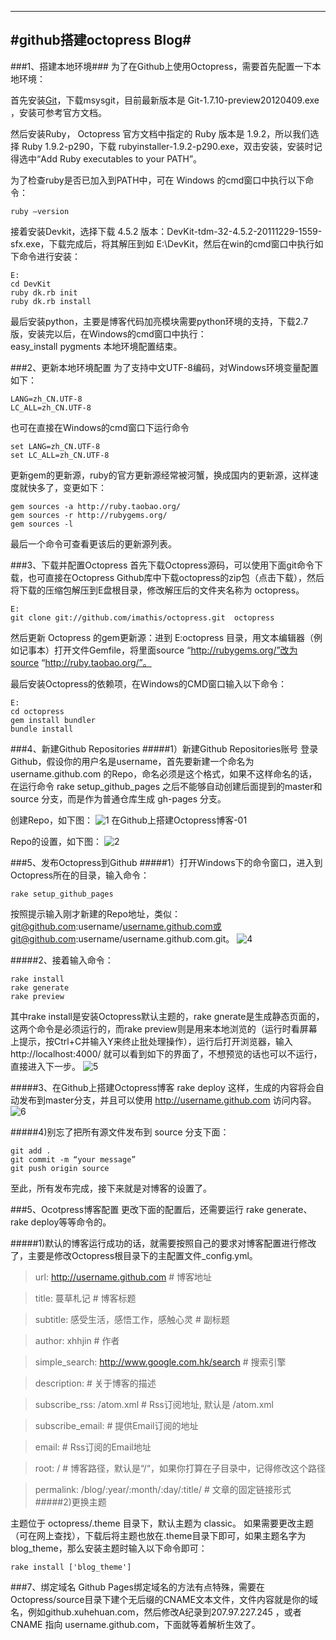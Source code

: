 ﻿------------------------------
#github搭建octopress Blog#
------------------------------
###1、搭建本地环境###
为了在Github上使用Octopress，需要首先配置一下本地环境：

首先安装[Git](https://github.com/)，下载msysgit，目前最新版本是 Git-1.7.10-preview20120409.exe ，安装可参考官方文档。

然后安装Ruby， Octopress 官方文档中指定的 Ruby 版本是 1.9.2，所以我们选择 Ruby 1.9.2-p290，下载 rubyinstaller-1.9.2-p290.exe，双击安装，安装时记得选中“Add Ruby executables to your PATH”。

为了检查ruby是否已加入到PATH中，可在 Windows 的cmd窗口中执行以下命令：

    ruby –version
接着安装Devkit，选择下载 4.5.2 版本：DevKit-tdm-32-4.5.2-20111229-1559-sfx.exe，下载完成后，将其解压到如 E:\DevKit，然后在win的cmd窗口中执行如下命令进行安装：

    E:
    cd DevKit
    ruby dk.rb init
    ruby dk.rb install
最后安装python，主要是博客代码加亮模块需要python环境的支持，下载2.7版，安装完以后，在Windows的cmd窗口中执行：   
easy_install pygments
本地环境配置结束。

###2、更新本地环境配置
为了支持中文UTF-8编码，对Windows环境变量配置如下：

    LANG=zh_CN.UTF-8
    LC_ALL=zh_CN.UTF-8
也可在直接在Windows的cmd窗口下运行命令

    set LANG=zh_CN.UTF-8
    set LC_ALL=zh_CN.UTF-8
更新gem的更新源，ruby的官方更新源经常被河蟹，换成国内的更新源，这样速度就快多了，变更如下：

    gem sources -a http://ruby.taobao.org/
    gem sources -r http://rubygems.org/
    gem sources -l
最后一个命令可查看更该后的更新源列表。

###3、下载并配置Octopress
首先下载Octopress源码，可以使用下面git命令下载，也可直接在Octopress Github库中下载octopress的zip包（点击下载），然后将下载的压缩包解压到E盘根目录，修改解压后的文件夹名称为 octopress。

    E:
    git clone git://github.com/imathis/octopress.git  octopress
然后更新 Octopress 的gem更新源：进到 E:octopress 目录，用文本编辑器（例如记事本）打开文件Gemfile，将里面source “http://rubygems.org/”改为source “http://ruby.taobao.org/”。

最后安装Octopress的依赖项，在Windows的CMD窗口输入以下命令：

    E:
    cd octopress
    gem install bundler
    bundle install
###4、新建Github Repositories
#####1）新建Github Repositories账号
登录Github，假设你的用户名是username，首先要新建一个命名为 username.github.com 的Repo，命名必须是这个格式，如果不这样命名的话，在运行命令 rake setup_github_pages  之后不能够自动创建后面提到的master和source 分支，而是作为普通仓库生成 gh-pages 分支。

创建Repo，如下图：
![1](http://xuhehuan.com/wp-content/uploads/2012/08/07D75867C7A2435D6F64BA67FC980F62_616_155.jpeg)
在Github上搭建Octopress博客-01

Repo的设置，如下图：
![2](http://xuhehuan.com/wp-content/uploads/2012/08/BEA30C102E82E3CFDD81FC9C2ECAD685_844_554.jpeg)

###5、发布Octopress到Github
#####1）打开Windows下的命令窗口，进入到Octopress所在的目录，输入命令：

    rake setup_github_pages
按照提示输入刚才新建的Repo地址，类似：git@github.com:username/username.github.com或git@github.com:username/username.github.com.git。
![4](http://xuhehuan.com/wp-content/uploads/2012/08/4AE9EC3E86C5F7345502F3DE34FD2995_673_436.jpeg)

#####2、接着输入命令：

    rake install
    rake generate
    rake preview
其中rake install是安装Octopress默认主题的，rake gnerate是生成静态页面的，这两个命令是必须运行的，而rake preview则是用来本地浏览的（运行时看屏幕上提示，按Ctrl+C并输入Y来终止批处理操作），运行后打开浏览器，输入 http://localhost:4000/ 就可以看到如下的界面了，不想预览的话也可以不运行，直接进入下一步。
![5](http://xuhehuan.com/wp-content/uploads/2012/08/1776232DF0DB15B299CE6ED32E52AA97_673_436.jpeg)


#####3、在Github上搭建Octopress博客
    rake deploy
这样，生成的内容将会自动发布到master分支，并且可以使用 http://username.github.com 访问内容。
![6](http://xuhehuan.com/wp-content/uploads/2012/08/CA535E9CF7D76A628C58F8EC287C225E_762_352.jpeg)

#####4)别忘了把所有源文件发布到 source 分支下面：

    git add .
    git commit -m “your message”
    git push origin source
至此，所有发布完成，接下来就是对博客的设置了。

###5、Ocotpress博客配置
更改下面的配置后，还需要运行 rake generate、rake deploy等等命令的。

#####1)默认的博客运行成功的话，就需要按照自己的要求对博客配置进行修改了，主要是修改Octopress根目录下的主配置文件_config.yml。

>url:  http://username.github.com                 # 博客地址

>title:  蔓草札记                                 # 博客标题

>subtitle:  感受生活，感悟工作，感触心灵          # 副标题

>author:  xhhjin                                  # 作者

>simple_search:  http://www.google.com.hk/search  # 搜索引擎

>description:                                     # 关于博客的描述

>subscribe_rss:  /atom.xml                        # Rss订阅地址, 默认是  /atom.xml

>subscribe_email:                                 # 提供Email订阅的地址

>email:                                           # Rss订阅的Email地址

>root:  /                                         # 博客路径，默认是“/“，如果你打算在子目录中，记得修改这个路径

>permalink: /blog/:year/:month/:day/:title/       # 文章的固定链接形式
#####2)更换主题

主题位于 octopress/.theme 目录下，默认主题为 classic。 
如果需要更改主题（可在网上查找），下载后将主题也放在.theme目录下即可，如果主题名字为blog_theme，那么安装主题时输入以下命令即可：

    rake install ['blog_theme']
###7、绑定域名
Github Pages绑定域名的方法有点特殊，需要在Octopress/source目录下建个无后缀的CNAME文本文件，文件内容就是你的域名，例如github.xuhehuan.com，然后修改A纪录到207.97.227.245 ，或者 CNAME 指向 username.github.com，下面就等着解析生效了。